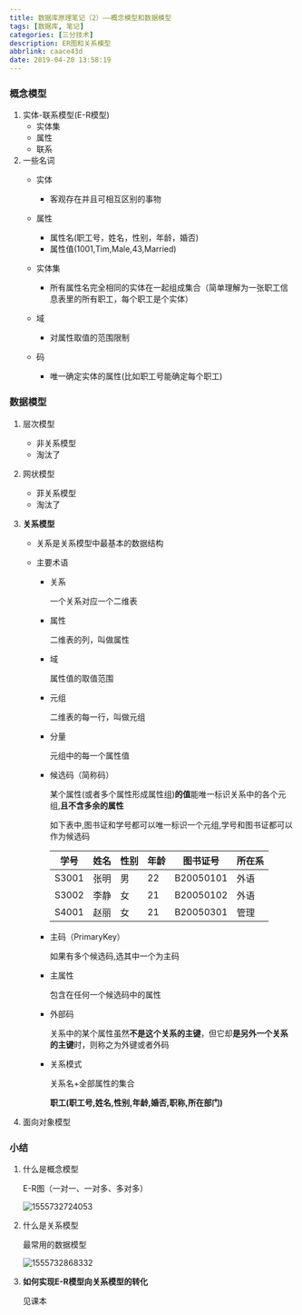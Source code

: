 ```yaml
---
title: 数据库原理笔记（2）——概念模型和数据模型
tags: [数据库, 笔记]
categories: [三分技术]
description: ER图和关系模型
abbrlink: caace43d
date: 2019-04-20 13:58:19
---
```


### 概念模型

1. 实体-联系模型(E-R模型)
   - 实体集
   - 属性
   - 联系
2. 一些名词
   - 实体
     
     - 客观存在并且可相互区别的事物
   - 属性
     - 属性名(职工号，姓名，性别，年龄，婚否)
     - 属性值(1001,Tim,Male,43,Married)
   - 实体集
     
     - 所有属性名完全相同的实体在一起组成集合（简单理解为一张职工信息表里的所有职工，每个职工是个实体）
     
   - 域
     
     - 对属性取值的范围限制
   - 码
     
     - 唯一确定实体的属性(比如职工号能确定每个职工)

### 数据模型

1. 层次模型

   - 非关系模型
   - 淘汰了

2. 网状模型

   - 菲关系模型
   - 淘汰了

3. **关系模型**

   - 关系是关系模型中最基本的数据结构

   - 主要术语

     - 关系

       一个关系对应一个二维表

     - 属性

       二维表的列，叫做属性

     - 域

       属性值的取值范围

     - 元组

       二维表的每一行，叫做元组

     - 分量

       元组中的每一个属性值

     - 候选码（简称码）

       某个属性(或者多个属性形成属性组)**的值**能唯一标识关系中的各个元组,**且不含多余的属性**

       如下表中,图书证和学号都可以唯一标识一个元组,学号和图书证都可以作为候选码

       | 学号  | 姓名 | 性别 | 年龄 | 图书证号  | 所在系 |
       | ----- | ---- | :--- | ---- | --------- | ------ |
       | S3001 | 张明 | 男   | 22   | B20050101 | 外语   |
       | S3002 | 李静 | 女   | 21   | B20050102 | 外语   |
       | S4001 | 赵丽 | 女   | 21   | B20050301 | 管理   |

     - 主码（PrimaryKey）

       如果有多个候选码,选其中一个为主码

     - 主属性

       包含在任何一个候选码中的属性

     - 外部码

       关系中的某个属性虽然**不是这个关系的主键**，但它却**是另外一个关系的主键**时，则称之为外键或者外码

     - 关系模式

       关系名+全部属性的集合

       **职工(职工号,姓名,性别,年龄,婚否,职称,所在部门)**

4. 面向对象模型

### 小结

1. 什么是概念模型

   E-R图（一对一、一对多、多对多）

   ![1555732724053](http://qiniu.dcts.top/ER%E5%9B%BE.png)

2. 什么是关系模型

   最常用的数据模型

   ![1555732868332](http://qiniu.dcts.top/%E6%95%B0%E6%8D%AE%E6%A8%A1%E5%9E%8B.png)

3. **如何实现E-R模型向关系模型的转化**

   见课本
